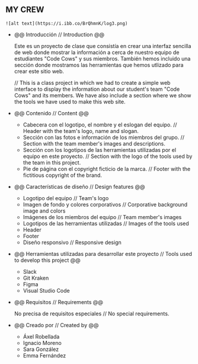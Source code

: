 ## MY CREW


    ![alt text](https://i.ibb.co/BrQhmnK/log3.png)

    
 * @@ Introducción // Introduction @@

    Este es un proyecto de clase que consistía en crear una interfaz sencilla de web donde mostrar la información a cerca de nuestro equipo de estudiantes "Code Cows" y sus miembros. También hemos incluido una sección donde mostramos las herramientas que hemos utlizado para crear este sitio web.

    // This is a class project in which we had to create a simple web interface to display the information about our student's team "Code Cows" and its members. We have also include a section where we show the tools we have used to make this web site. 

 * @@ Contenido // Content @@ 
 
    - Cabecera con el logotipo, el nombre y el eslogan del equipo. 
      // Header with the team's logo, name and slogan.
    - Sección con las fotos e información de los miembros del grupo. 
      // Section with the team member's images and descriptions.
    - Sección con los logotipos de las herramientas utilizadas por el equipo en este proyecto. 
      // Section with the logo of the tools used by the team in this project.
    - Pie de página con el copyright ficticio de la marca. 
      // Footer with the fictitious copyright of the brand.

 * @@ Características de diseño // Design features @@ 

    - Logotipo del equipo 
      // Team's logo
    - Imagen de fondo y colores corporativos 
      // Corporative background image and colors
    - Imágenes de los miembros del equipo 
      // Team member's images
    - Logotipos de las herramientas utilizadas 
      // Images of the tools used
    - Header
    - Footer 
    - Diseño responsivo 
      // Responsive design

 * @@ Herramientas utilizadas para desarrollar este proyecto // Tools used to develop this project @@ 

    - Slack
    - Git Kraken
    - Figma
    - Visual Studio Code

 * @@ Requisitos // Requirements @@ 

    No precisa de requisitos especiales // No special requirements.

 * @@ Creado por // Created by @@ 

    - Áxel Robellada
    - Ignacio Moreno
    - Sara González
    - Emma Fernández

